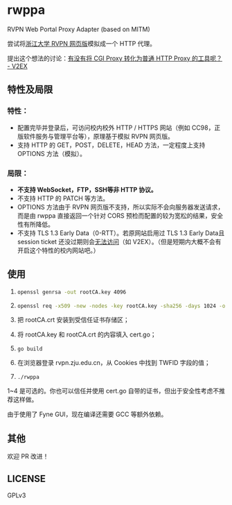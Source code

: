 # rwppa

RVPN Web Portal Proxy Adapter (based on MITM)

尝试将[浙江大学 RVPN 网页版](https://rvpn.zju.edu.cn)模拟成一个 HTTP 代理。

提出这个想法的讨论：[有没有将 CGI Proxy 转化为普通 HTTP Proxy 的工具呢？ - V2EX](https://www.v2ex.com/t/670356)

## 特性及局限

### 特性：

- 配置完毕并登录后，可访问校内校外 HTTP / HTTPS 网站（例如 CC98，正版软件服务与管理平台等），原理基于模拟 RVPN 网页版。
- 支持 HTTP 的 GET，POST，DELETE，HEAD 方法，一定程度上支持 OPTIONS 方法（模拟）。

### 局限：

- **不支持 WebSocket，FTP，SSH等非 HTTP 协议。**
- 不支持 HTTP 的 PATCH 等方法。
- OPTIONS 方法由于 RVPN 网页版不支持，所以实际不会向服务器发送请求，而是由 rwppa 直接返回一个针对 CORS 预检而配置的较为宽松的结果，安全性有所降低。
- 不支持 TLS 1.3 Early Data（0-RTT）。若原网站启用过 TLS 1.3 Early Data且 session ticket 还没过期则会[无法访问](https://golang.org/src/crypto/tls/handshake_server_tls13.go)（如 V2EX）。（但是短期内大概不会有开启这个特性的校内网站吧。）

## 使用

1. ```bash
   openssl genrsa -out rootCA.key 4096
   ```

2. ```bash
   openssl req -x509 -new -nodes -key rootCA.key -sha256 -days 1024 -out rootCA.crt
   ```

3. 把 rootCA.crt 安装到受信任证书存储区；

4. 将 rootCA.key 和 rootCA.crt 的内容填入 cert.go；

5. ```
   go build
   ```

6. 在浏览器登录 rvpn.zju.edu.cn，从 Cookies 中找到 TWFID 字段的值；

7. ```
   ./rwppa
   ```

1~4 是可选的。你也可以信任并使用 cert.go 自带的证书，但出于安全性考虑不推荐这样做。

由于使用了 Fyne GUI，现在编译还需要 GCC 等额外依赖。

## 其他

欢迎 PR 改进！

## LICENSE

GPLv3